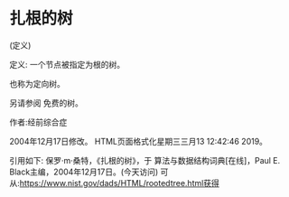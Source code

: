 # 扎根的树


(定义)



定义:
一个节点被指定为根的树。



也称为定向树。



另请参阅
免费的树。


作者:经前综合症







2004年12月17日修改。
HTML页面格式化星期三三月13 12:42:46 2019。



引用如下:
保罗·m·桑特，《扎根的树》，于
算法与数据结构词典[在线]，Paul E. Black主编，2004年12月17日。(今天访问)
可从:https://www.nist.gov/dads/HTML/rootedtree.html获得